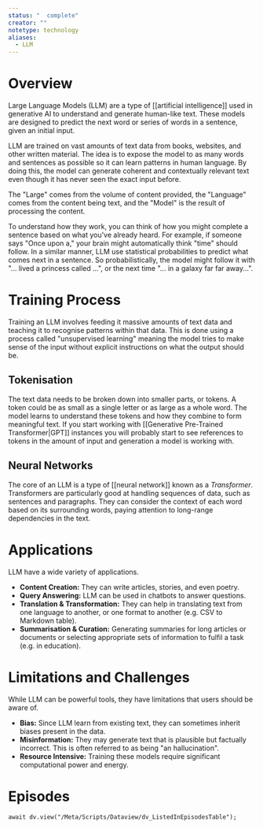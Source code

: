 ```yaml
---
status: "  complete"
creator: ""
notetype: technology
aliases:
  - LLM
---
```

# Overview
Large Language Models (LLM) are a type of [[artificial intelligence]] used in generative AI to understand and generate human-like text. These models are designed to predict the next word or series of words in a sentence, given an initial input.

LLM are trained on vast amounts of text data from books, websites, and other written material. The idea is to expose the model to as many words and sentences as possible so it can learn patterns in human language. By doing this, the model can generate coherent and contextually relevant text even though it has never seen the exact input before.

The "Large" comes from the volume of content provided, the "Language" comes from the content being text, and the "Model" is the result of processing the content.

To understand how they work, you can think of how you might complete a sentence based on what you've already heard. For example, if someone says "Once upon a," your brain might automatically think "time" should follow. In a similar manner, LLM use statistical probabilities to predict what comes next in a sentence. So probabilistically, the model might follow it with "... lived a princess called ...", or the next time "... in a galaxy far far away...".

# Training Process
Training an LLM involves feeding it massive amounts of text data and teaching it to recognise patterns within that data. This is done using a process called "unsupervised learning" meaning the model tries to make sense of the input without explicit instructions on what the output should be. 

## Tokenisation
The text data needs to be broken down into smaller parts, or tokens. A token could be as small as a single letter or as large as a whole word. The model learns to understand these tokens and how they combine to form meaningful text. If you start working with [[Generative Pre-Trained Transformer|GPT]] instances you will probably start to see references to tokens in the amount of input and generation a model is working with.

## Neural Networks
The core of an LLM is a type of [[neural network]] known as a *Transformer*. Transformers are particularly good at handling sequences of data, such as sentences and paragraphs. They can consider the context of each word based on its surrounding words, paying attention to long-range dependencies in the text.

# Applications
LLM have a wide variety of applications.

- **Content Creation:** They can write articles, stories, and even poetry.
- **Query Answering:** LLM can be used in chatbots to answer questions.
- **Translation & Transformation:** They can help in translating text from one language to another, or one format to another (e.g. CSV to Markdown table).
- **Summarisation & Curation:** Generating summaries for long articles or documents or selecting appropriate sets of information to fulfil a task (e.g. in education).

# Limitations and Challenges
While LLM can be powerful tools, they have limitations that users should be aware of.

- **Bias:** Since LLM learn from existing text, they can sometimes inherit biases present in the data.
- **Misinformation:** They may generate text that is plausible but factually incorrect. This is often referred to as being "an hallucination".
- **Resource Intensive:** Training these models require significant computational power and energy.

# Episodes
```dataviewjs
await dv.view("/Meta/Scripts/Dataview/dv_ListedInEpisodesTable");
```
